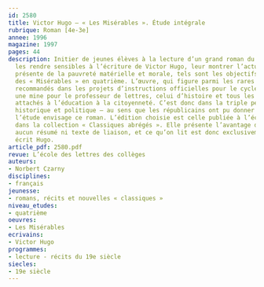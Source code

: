 ```yaml
---
id: 2580
title: Victor Hugo – « Les Misérables ». Étude intégrale
rubrique: Roman [4e-3e] 
annee: 1996
magazine: 1997
pages: 44
description: Initier de jeunes élèves à la lecture d’un grand roman du XIXe siècle,
  les rendre sensibles à l’écriture de Victor Hugo, leur montrer l’actualité toujours
  présente de la pauvreté matérielle et morale, tels sont les objectifs d’une étude
  des « Misérables » en quatrième. L’œuvre, qui figure parmi les rares romans expressément
  recommandés dans les projets d’instructions officielles pour le cycle central, est
  une mine pour le professeur de lettres, celui d’histoire et tous les professeurs
  attachés à l’éducation à la citoyenneté. C’est donc dans la triple perspective littéraire,
  historique et politique – au sens que les républicains ont pu donner au mot – que
  l’étude envisage ce roman. L’édition choisie est celle publiée à l’école des loisirs
  dans la collection « Classiques abrégés ». Elle présente l’avantage de ne contenir
  aucun résumé ni texte de liaison, et ce qu’on lit est donc exclusivement ce qu’a
  écrit Hugo.
article_pdf: 2580.pdf
revue: L’école des lettres des collèges
auteurs:
- Norbert Czarny
disciplines:
- français
jeunesse:
- romans, récits et nouvelles « classiques »
niveau_etudes:
- quatrième
oeuvres:
- Les Misérables
ecrivains:
- Victor Hugo
programmes:
- lecture - récits du 19e siècle
siecles:
- 19e siècle
---
```

